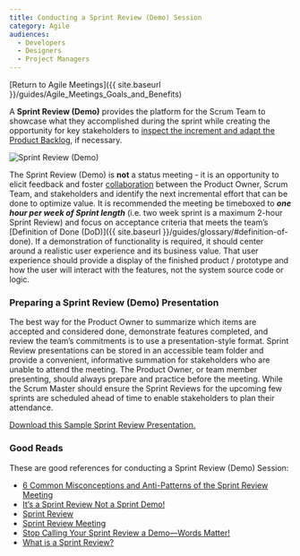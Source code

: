 ```yaml
---
title: Conducting a Sprint Review (Demo) Session
category: Agile
audiences:
  - Developers
  - Designers
  - Project Managers
---
```


[Return to Agile Meetings]({{ site.baseurl }}/guides/Agile_Meetings_Goals_and_Benefits)

A **Sprint Review (Demo)** provides the platform for the Scrum Team to showcase what they accomplished during the sprint while creating the opportunity for key stakeholders to [inspect the increment and adapt the Product Backlog](https://www.scrum.org/resources/what-is-a-sprint-review), if necessary.

<img src="{{ site.baseurl }}/assets/img/guides/Ken_Rubin_Sprint_Review.jpg"
  alt="Sprint Review (Demo)"
  class="guide-image guide-image-three-quarter">  

The Sprint Review (Demo) is **not** a status meeting - it is an opportunity to elicit feedback and foster [collaboration](https://www.scrum.org/resources/what-is-a-sprint-review) between the Product Owner, Scrum Team, and stakeholders and identify the next incremental effort that can be done to optimize value. It is recommended the meeting be timeboxed to **_one hour per week of Sprint length_** (i.e. two week sprint is a maximum 2-hour Sprint Review) and focus on acceptance criteria that meets the team’s [Definition of Done (DoD)]({{ site.baseurl }}/guides/glossary/#definition-of-done). If a demonstration of functionality is required, it should center around a realistic user experience and its business value. That user experience should provide a display of the finished product / prototype and how the user will interact with the features, not the system source code or logic.

### Preparing a Sprint Review (Demo) Presentation
The best way for the Product Owner to summarize which items are accepted and considered done, demonstrate features completed, and review the team’s commitments is to use a presentation-style format. Sprint Review presentations can be stored in an accessible team folder and provide a convenient, informative summation for stakeholders who are unable to attend the meeting. The Product Owner, or team member presenting, should always prepare and practice before the meeting. While the Scrum Master should ensure the Sprint Reviews for the upcoming few sprints are scheduled ahead of time to enable stakeholders to plan their attendance.

[Download this Sample Sprint Review Presentation.](https://tech.gsa.gov/assets/downloads/SampleSprintReviewPresentation.pptx)

### Good Reads
These are good references for conducting a Sprint Review (Demo) Session:
* [6 Common Misconceptions and Anti-Patterns of the Sprint Review Meeting](https://www.solutionsiq.com/learning/blog-post/6-common-misconceptions-and-anti-patterns-of-the-sprint-review-meeting/)
* [It’s a Sprint Review Not a Sprint Demo!](http://www.innolution.com/blog/its-a-sprint-review-not-a-sprint-demo)
* [Sprint Review](https://www.scruminc.com/sprint-review/)
* [Sprint Review Meeting](https://www.mountaingoatsoftware.com/agile/scrum/meetings/sprint-review-meeting)
* [Stop Calling Your Sprint Review a Demo—Words Matter!](https://www.scrumalliance.org/community/spotlight/ken-rubin/january-2015/stop-calling-your-sprint-review-a-demo%E2%80%94words-matte)
* [What is a Sprint Review?](https://www.scrum.org/resources/what-is-a-sprint-review)
